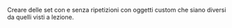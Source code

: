 Creare delle set con e senza ripetizioni con oggetti custom che siano diversi da quelli visti a lezione.